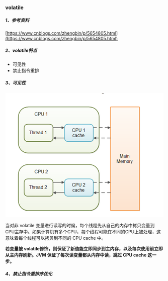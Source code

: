 ### volatile

##### 1、参考资料

[https://www.cnblogs.com/zhengbin/p/5654805.html](https://www.cnblogs.com/zhengbin/p/5654805.html)

##### 2、volatile特点

* 可见性
* 禁止指令重排

##### 3、可见性

![](/assets/多线程内存图.png)

当对非 volatile 变量进行读写的时候，每个线程先从自己的内存中拷贝变量到CPU主存中。如果计算机有多个CPU，每个线程可能在不同的CPU上被处理，这意味着每个线程可以拷贝到不同的 CPU cache 中。

**若变量被 volatile修饰，则保证了新值能立即同步到主内存，以及每次使用前立即从主内存刷新。JVM 保证了每次读变量都从内存中读，跳过 CPU cache 这一步。**

##### 4、禁止指令重排序优化



